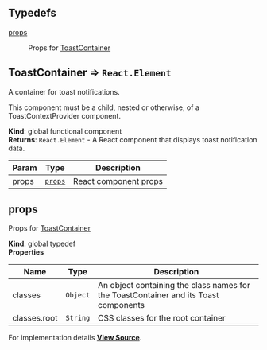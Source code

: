 ## Typedefs

<dl>
<dt><a href="#props">props</a></dt>
<dd><p>Props for <a href="#ToastContainer">ToastContainer</a></p>
</dd>
</dl>

<a name="ToastContainer"></a>

## ToastContainer ⇒ <code>React.Element</code>
A container for toast notifications.

This component must be a child, nested or otherwise, of a
ToastContextProvider component.

**Kind**: global functional component  
**Returns**: <code>React.Element</code> - A React component that displays toast notification data.  

| Param | Type | Description |
| --- | --- | --- |
| props | [<code>props</code>](#props) | React component props |

<a name="props"></a>

## props
Props for [ToastContainer](#ToastContainer)

**Kind**: global typedef  
**Properties**

| Name | Type | Description |
| --- | --- | --- |
| classes | <code>Object</code> | An object containing the class names for the   ToastContainer and its Toast components |
| classes.root | <code>String</code> | CSS classes for the root container |



For implementation details [**View Source**](https://github.com/magento/pwa-studio/blob/develop/packages/venia-ui/lib/components/ToastContainer/toastContainer.js).
